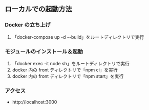 ## ローカルでの起動方法

### Docker の立ち上げ

1. 「docker-compose up -d --build」をルートディレクトリで実行

### モジュールのインストール＆起動

1. 「docker exec -it node sh」をルートディレクトリで実行
2. docker 内の front ディレクトリで「npm ci」を実行
3. docker 内の front ディレクトリで「npm start」を実行

### アクセス

- http://localhost:3000

